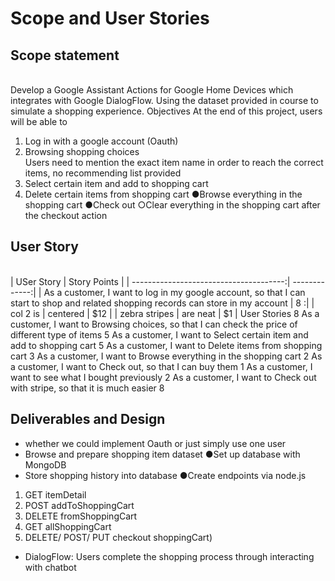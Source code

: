 # Scope   and   User   Stories 

## Scope statement 
<br>Develop a Google Assistant Actions for Google Home Devices which integrates with Google DialogFlow. Using the dataset provided in course to simulate a shopping experience. Objectives At the end of this project, users will be able to 
1. Log in with a google account (Oauth)
2. Browsing shopping choices 
<br>Users need to mention the exact item name in order to reach the correct items, no recommending list provided 
3. Select certain item and add to shopping cart 
4. Delete certain items from shopping cart ●Browse everything in the shopping cart ●Check out ○Clear everything in the shopping cart after the checkout action 

## User Story 
<br>
| USer Story                             | Story Points  |
| --------------------------------------:| -------------:|
| As a customer, I want to log in my google account, so that I can start to shop and related shopping records can store in my account |  8            :|
| col 2 is      | centered      |   $12 |
| zebra stripes | are neat      |    $1 |
User   Stories   8 As a customer, I want to Browsing choices, so that I can check the price of different type of items 5 As a customer, I want to Select certain item and add to shopping cart 5 As a customer, I want to Delete items from shopping cart 3 As a customer, I want to Browse everything in the shopping cart 2 As a customer, I want to Check out, so that I can buy them 1 As a customer, I want to see what I bought previously 2 As a customer, I want to Check out with stripe, so that it is much easier 8 

## Deliverables and Design
 - whether we could implement Oauth or just simply use one user 
 - Browse and prepare shopping item dataset ●Set up database with MongoDB
 - Store shopping history into database ●Create endpoints via node.js  
 1. GET itemDetail 
 2. POST addToShoppingCart 
 3. DELETE fromShoppingCart 
 4. GET allShoppingCart 
 5. DELETE/ POST/ PUT checkout shoppingCart) 
 - DialogFlow: Users complete the shopping process through interacting with chatbot 
<br>
